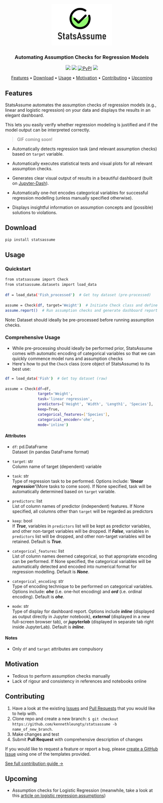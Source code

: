 <h2 align="center"><img src="https://raw.githubusercontent.com/kennethleungty/statsassume/main/media/logo_v1.png" alt="StatsAssume" width="200"></h2>
<h3 align="center">Automating Assumption Checks for Regression Models</h3>

<p align="center">
  <a href="https://img.shields.io/badge/Build-Passing-green"><img src="https://img.shields.io/badge/Build-Passing-green?style=for-the-badge"></a>
  <!-- <a href="#"><img alt="GitHub Workflow Status" src="https://img.shields.io/github/workflow/status/kennethleungty/statsassume/main_workflow?style=for-the-badge"></a>  -->
  <!-- <a href="#"><img alt="Codecov" src="https://img.shields.io/codecov/c/github/kennethleungty/statsassume?label=CODECOV&style=for-the-badge&token=4RJ4QXIHMH"></a>  -->
  <a href="#"><img src="https://img.shields.io/badge/Python-v3.7+-blue.svg?style=for-the-badge"></a>
  <a href="#"><img alt="PyPI" src="https://img.shields.io/pypi/v/statsassume?style=for-the-badge"></a>
  <a href="https://img.shields.io/badge/License-MIT-blue.svg"><img src="https://img.shields.io/badge/License-MIT-blue.svg?style=for-the-badge"></a>
</p>

<p align="center">
  <a href="#features">Features</a> •
  <a href="#download">Download</a> •
  <a href="#usage">Usage</a> •
  <a href="#motivation">Motivation</a> •
  <a href="#contributing">Contributing</a> •
  <a href="#upcoming">Upcoming</a>
</p>

## Features
StatsAssume automates the assumption checks of regression models (e.g., linear and logistic regression) on your data and displays the results in an elegant dashboard. 

This lets you easily verify whether regression modeling is justified and if the model output can be interpreted correctly.

> GIF coming soon!

- Automatically detects regression task (and relevant assumption checks) based on `target` variable.

- Automatically executes statistical tests and visual plots for all relevant assumption checks.

- Generates clear visual output of results in a beautiful dashboard (built on [Jupyter-Dash](https://github.com/plotly/jupyter-dash)).

- Automatically one-hot encodes categorical variables for successful regression modelling (unless manually specified otherwise).

- Displays insightful information on assumption concepts and (possible) solutions to violations.

## Download
```bash
pip install statsassume
```

## Usage

### Quickstart
```bash
from statsassume import Check
from statsassume.datasets import load_data

df = load_data('Fish_processed')  # Get toy dataset (pre-processed)

assume = Check(df, target='Weight')  # Initiate Check class and define target variable
assume.report()  # Run assumption checks and generate dashboard report
```

Note: Dataset should ideally be pre-processed before running assumption checks.  


### Comprehensive Usage
- While pre-processing should ideally be performed prior, StatsAssume comes with automatic encoding of categorical variables so that we can quickly commence model runs and assumption checks
- Here's how to put the `Check` class (core object of StatsAssume) to its best use:

```bash
df = load_data('Fish')  # Get toy dataset (raw)

assume = Check(df=df, 
               target='Weight',
               task='linear regression',
               predictors=['Height', 'Width', 'Length1', 'Species'],
               keep=True,
               categorical_features=['Species'],
               categorical_encoder='ohe',
               mode='inline')
```
#### Attributes
- `df`: pd.DataFrame
<br> Dataset (in pandas DataFrame format)

- `target`: str
<br> Column name of target (dependent) variable

- `task`: str 
<br> Type of regression task to be performed. Options include: ***'linear regression'***(More tasks to come soon). If None specified, task will be automatically determined based on `target` variable. 

- `predictors`: list
<br> List of column names of predictor (independent) features. If None specified, all columns other than `target` will be regarded as predictors

- `keep`: bool
<br> If ***True***, variables in `predictors` list will be kept as predictor variables, and other non-target variables will be dropped. If ***False***, variables in `predictors` list will be dropped, and other non-target variables will be retained. Default is ***True***.

- `categorical_features`: list
<br> List of column names deemed categorical, so that appropriate encoding can be performed. If None specified, the categorical variables will be automatically detected and encoded into numerical format for regression modelling. Default is ***None***.

- `categorical_encoding`: str
<br> Type of encoding technique to be performed on categorical variables. Options include: ***ohe*** (i.e. one-hot encoding) and ***ord*** (i.e. ordinal encoding). Default is ***ohe***.

- `mode`: str
<br> Type of display for dashboard report. Options include ***inline*** (displayed as output directly in Jupyter notebook), ***external*** (displayed in a new full-screen browser tab), or ***jupyterlab*** (displayed in separate tab right inside JupyterLab). Default is ***inline***.

#### Notes
- Only `df` and `target` attributes are compulsory

## Motivation
- Tedious to perform assumption checks manually
- Lack of rigour and consistency in references and notebooks online

<!-- ## Credits
- [Kenneth Leung](https://github.com/kennethleungty)
- Contributor 2
- Contributor 3
- Contributor 4
 -->

## Contributing
1. Have a look at the existing [Issues](https://github.com/kennethleungty/statsassume/issues) and [Pull Requests](https://github.com/kennethleungty/statsassume/pulls) that you would like to help with. 
2. Clone repo and create a new branch: `$ git checkout https://github.com/kennethleungty/statsassume -b name_of_new_branch`.
3. Make changes and test
4. Submit **Pull Request** with comprehensive description of changes

If you would like to request a feature or report a bug, please [create a GitHub Issue](https://github.com/kennethleungty/statsassume/issues) using one of the templates provided.

[See full contribution guide →](https://github.com/kennethleungty/statsassume/blob/main/CONTRIBUTING.md)

## Upcoming
- Assumption checks for Logistic Regression (meanwhile, take a look at this [article on logistic regression assumptions](https://towardsdatascience.com/assumptions-of-logistic-regression-clearly-explained-44d85a22b290))